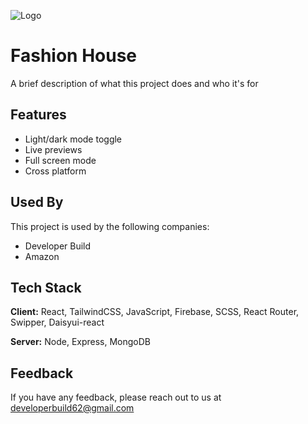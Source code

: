 
![Logo](https://i.ibb.co/Px3hzhP/unnamed.gif)


# Fashion House

A brief description of what this project does and who it's for


## Features
- Light/dark mode toggle
- Live previews
- Full screen mode
- Cross platform


## Used By

This project is used by the following companies:

- Developer Build
- Amazon 


## Tech Stack

**Client:** React, TailwindCSS, JavaScript, Firebase, SCSS, React Router, Swipper, Daisyui-react

**Server:** Node, Express, MongoDB


## Feedback

If you have any feedback, please reach out to us at developerbuild62@gmail.com

